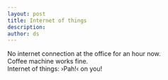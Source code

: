 ```yaml
---
layout: post
title: Internet of things
description:
author: ds
---
```


No internet connection at the office for an hour now.  
Coffee machine works fine.  
Internet of things: ›Pah!‹ on you!
